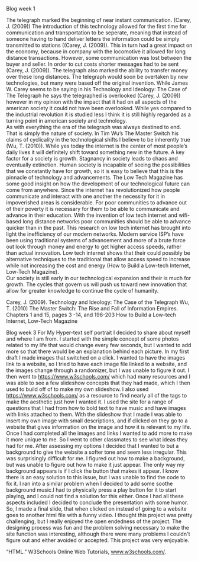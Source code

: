 Blog week 1

The telegraph marked the beginning of near instant communication. (Carey, J. (2009)) The introduction of this technology allowed for the first time for communication and transportation to be seperate, meaning that instead of someone having to hand deliver letters the information could be simply transmitted to stations ((Carey, J. (2009)). This in turn had a great impact on the economy, because in company with the locomotive it allowed for long distance transactions. However, some communication was lost between the buyer and seller. In order to cut costs shorter messages had to be sent (Carey, J. (2009)). The telegraph also marked the ability to transfer money over these long distances. The telegraph would soon be overtaken by new technologies, but many were based off the original invention. While James W. Carey seems to be saying in his Technology and Ideology: The Case of The Telegraph he says the telegraphed is overlooked (Carey, J. (2009)) however in my opinion with the impact that it had on all aspects of the american society it could not have been overlooked. While yes compared to the industrial revolution it is studied less I think it is still highly regarded as a turning point in american society and technology.	
	As with everything the era of the telegraph was always destined to end. That is simply the nature of society. In Tim Wu’s The Master Switch his claims of cyclicality in the technological shifts I believe to be inherently true (Wu, T. (2010)). While yes today the internet is the center of most people’s daily lives it will definitely shift toward something new in  the future. A key factor for a society is growth. Stagnancy in society leads to chaos and eventually extinction. Human society is incapable of seeing the possibilities that we constantly have for growth, so it is easy to believe that this is the pinnacle of technology and advancements.
	The Low Tech Magazine has some good insight on how the development of our technological future can come from anywhere. Since the internet has revolutionized how people communicate and interact with one another the necessity for it in impoverished areas is considerable. For poor communities to advance out of their poverty it is necessary for them to be able to communicate and advance in their education. With the invention of low tech internet and wifi-based long distance networks poor communities should be able to advance quicker than in the past. This research on low tech internet has brought into light the inefficiency of our modern networks. Modern service ISP’s have been using traditional systems of advancement and more of a brute force out look through money and energy to get higher access speeds, rather than actual innovation. Low tech internet shows that their could possibly be alternative techniques to the traditional that allow access speed to increase while not increasing the cost and energy (How to Build a Low-tech Internet, Low-Tech Magazine). 	
	Our society is still early in our technological expansion and their is much for growth. The cycles that govern us will push us toward new innovation that allow for greater knowledge to continue the cycle of humanity.




Carey, J. (2009). Technology and Ideology: The Case of the Telegraph
Wu, T. (2010) The Master Switch: The Rise and Fall of Information Empires. Chapters 1 and 15, pages 3 -14, and 196-203
How to Build a Low-tech Internet, Low-Tech Magazine


Blog week 3
For My Hyper-text self portrait I decided to share about myself and where I am from. I started with the simple concept of some photos related to my life that would change every few seconds, but I wanted to add more so that there would be an  explanation behind each picture. In my first draft I made images that switched on a click. I wanted to have the images link to a website, so I tried to have each image file linked to a website, and the images change through a randomizer, but I was unable to figure it out. I then went to https://www.w3schools.com/ which had many resources and I was able to see a few slideshow concepts that they had made, which I then used to build off of to make my own slideshow. I also used https://www.w3schools.com/ as a resource to find nearly all of the tags to make the aesthetic just how I wanted it. I used the site for a range of questions that I had from how to bold text to have music and have images with links attached to them. With the slideshow that I made I was able to insert my own image with small descriptions, and if clicked on they go to a website that gives information on the image and how it is relevant to my life. Once I had completed all the images and links I wanted to add more to make it more unique to me. So I went to other classmates to see what ideas they had for me. After assessing my options I decided that I wanted to but a background to give the website a softer tone and seem less irregular. This was surprisingly difficult for me. I figured out how to make a background, but was unable to figure out how to make it just appear. The only way my background appears is if I click the button that makes it appear. I know there is an easy solution to this issue, but I was unable to find the code to fix it. I ran into a similar problem when I decided to add some soothe background music.I had to physically press a play button for it to start playing, and I could not find a solution for this either. Once I had all these aspects included I decided to conclude the presentation with some humor. So, I made a final slide, that when clicked on instead of going to a website goes to another html file with a funny video. I thought this project was pretty challenging, but I really enjoyed the open endedness of the project. The designing process was fun and the problem solving necessary to  make the site function was interesting, although there were many problems I couldn't figure out and either avoided or accepted. This project was very enjoyable.


“HTML.” W3Schools Online Web Tutorials, www.w3schools.com/.

